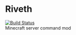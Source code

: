 # Riveth
[![Build Status](https://travis-ci.org/cadox8/Riveth.svg?branch=master)](https://travis-ci.org/cadox8/Riveth)<br>
Minecraft server command mod
